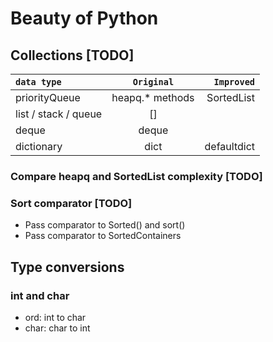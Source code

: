 # Beauty of Python

## Collections \[TODO\]

| `data type` | `Original` | `Improved` |
| :--- | :---: | ---: |
| priorityQueue | heapq.\* methods | SortedList |
| list / stack / queue | \[\] |  |
| deque | deque |  |
| dictionary | dict | defaultdict |

### Compare heapq and SortedList complexity \[TODO\]

### Sort comparator \[TODO\]

* Pass comparator to Sorted\(\) and sort\(\)
* Pass comparator to SortedContainers 

## Type conversions

### int and char

* ord: int to char
* char: char to int
